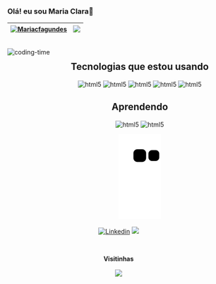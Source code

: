 ### Olá! eu sou Maria Clara👋



| <a href="https://github.com/Mariacfagundes/github-readme-stats"><img align="center" src="https://github-readme-stats.vercel.app/api?username=Mariacfagundes&show_icons=true&include_all_commits=true&theme=dark&hide_border=true" alt="Mariacfagundes" /></a> | <a href="https://github.com/Mariacfagundes/github-readme-stats"><img align="right" src="https://github-readme-stats.vercel.app/api/top-langs/?username=Mariacfagundes&layout=compact&theme=dark&hide_border=true" /></a> |
| ------------- | ------------- |



<div  align="center"> 
  <div style="display: inline_block"><br>
    <img align="left" height="250" alt="coding-time" src="code.gif">
    <h2 align="center"> Tecnologias que estou usando </h2>
    <img align="center" alt=html5  src="https://img.shields.io/badge/Java-ED8B00?style=for-the-badge&logo=openjdk&logoColor=white">
    <img align="center" alt=html5  src="https://img.shields.io/badge/HTML5-E34F26?style=for-the-badge&logo=html5&logoColor=white">
    <img align="center" alt=html5  src="https://img.shields.io/badge/CSS3-1572B6?style=for-the-badge&logo=css3&logoColor=white">
    <img align="center" alt=html5  src="https://img.shields.io/badge/JavaScript-F7DF1E?style=for-the-badge&logo=javascript&logoColor=black">
    <img align="center" alt=html5  src="https://img.shields.io/badge/Spring-6DB33F?style=for-the-badge&logo=spring&logoColor=white">
     <h2 align="center"> Aprendendo </h2>
     <img align="center" alt=html5   src="https://img.shields.io/badge/C%23-239120?style=for-the-badge&logo=c-sharp&logoColor=white">
     <img align="center" alt=html5  src="https://img.shields.io/badge/Microsoft_Azure-0089D6?style=for-the-badge&logo=microsoft-azure&logoColor=white">
   </div>
    
  
![Snake animation](https://github.com/Mariacfagundes/Mariacfagundes/blob/output/github-contribution-grid-snake.svg)



[![Linkedin](https://img.shields.io/badge/LinkedIn-0077B5?style=for-the-badge&logo=linkedin&logoColor=white)](https://www.linkedin.com/in/maria-clara-fagundes-32027680/)
 <a href = "mailto:luzfagundes@gmail.com"> <img src="https://img.shields.io/badge/-Gmail-%23333?style=for-the-badge&logo=gmail&logoColor=white" target="_blank"></a>
  
  
  
  <div align="center">
<br><p align="centre"><b>Visitinhas</b></p>  
<p align="center"><img align="center" src="https://profile-counter.glitch.me/{Mariacfagundes}/count.svg" /></p> 
<br>
</div>






